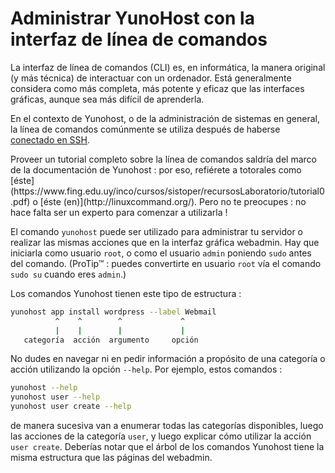 # Administrar YunoHost con la interfaz de línea de comandos

La interfaz de línea de comandos (CLI) es, en informática, la manera original (y más técnica) de interactuar con un ordenador. Está generalmente considera como más completa, más potente y eficaz que las interfaces gráficas, aunque sea más difícil de aprenderla.

En el contexto de Yunohost, o de la administración de sistemas en general, la línea de comandos comúnmente se utiliza después de haberse [conectado en SSH](/ssh_es).

<div class="alert alert-info" markdown="1">
Proveer un tutorial completo sobre la línea de comandos saldría del marco de la documentación de Yunohost : por eso, refiérete a totorales como [éste](https://www.fing.edu.uy/inco/cursos/sistoper/recursosLaboratorio/tutorial0.pdf) o [éste (en)](http://linuxcommand.org/). Pero no te preocupes : no hace falta ser un experto para comenzar a utilizarla !
</div>

El comando `yunohost` puede ser utilizado para administrar tu servidor o realizar las mismas acciones que en la interfaz gráfica webadmin. Hay que iniciarla como usuario `root`, o como el usuario `admin` poniendo `sudo` antes del comando. (ProTip™ : puedes convertirte en usuario `root` vía el comando `sudo su` cuando eres `admin`.)

Los comandos Yunohost tienen este tipo de estructura :

```bash
yunohost app install wordpress --label Webmail
          ^    ^        ^             ^
          |    |        |             |
   categoría  acción  argumento     opción
```

No dudes en navegar ni en pedir información a propósito de una categoría o acción utilizando la opción `--help`. Por ejemplo, estos comandos :

```bash
yunohost --help
yunohost user --help
yunohost user create --help
```

de manera sucesiva van a enumerar todas las categorías disponibles, luego las acciones de la categoría `user`, y luego explicar cómo utilizar la acción `user create`. Deberías notar que el árbol de los comandos Yunohost tiene la misma estructura que las páginas del webadmin.